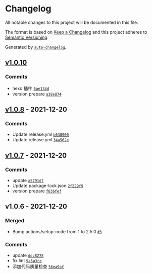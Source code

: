 # Changelog

All notable changes to this project will be documented in this file.

The format is based on [Keep a Changelog](https://keepachangelog.com/en/1.0.0/)
and this project adheres to [Semantic Versioning](https://semver.org/spec/v2.0.0.html).

Generated by [`auto-changelog`](https://github.com/CookPete/auto-changelog).

## [v1.0.10](https://github.com/slcnx/hexo-typora-asset/compare/v1.0.8...v1.0.10)

### Commits

- hexo 插件 [`6ae134d`](https://github.com/slcnx/hexo-typora-asset/commit/6ae134d7c3f3f8c6bf7ec34f11d936f1689f7a9b)
- version prepare [`a38e874`](https://github.com/slcnx/hexo-typora-asset/commit/a38e87413c6715fa0733d191f5d8f0422bb3f114)

## [v1.0.8](https://github.com/slcnx/hexo-typora-asset/compare/v1.0.7...v1.0.8) - 2021-12-20

### Commits

- Update release.yml [`b638900`](https://github.com/slcnx/hexo-typora-asset/commit/b63890019957ce29a2cd371ab3d7c313848788a4)
- Update release.yml [`34a562e`](https://github.com/slcnx/hexo-typora-asset/commit/34a562e4b8d44de845a4f14e325d85c97fe85d84)

## [v1.0.7](https://github.com/slcnx/hexo-typora-asset/compare/v1.0.6...v1.0.7) - 2021-12-20

### Commits

- update [`a5791d7`](https://github.com/slcnx/hexo-typora-asset/commit/a5791d7403c3b93a66eae2c6e3b279e2af1e594b)
- Update package-lock.json [`2f229f9`](https://github.com/slcnx/hexo-typora-asset/commit/2f229f93974485af75004d36ff6c08097b5e6f1c)
- version prepare [`f836fef`](https://github.com/slcnx/hexo-typora-asset/commit/f836fef0161eee03f850664a6c1b0650670c59aa)

## v1.0.6 - 2021-12-20

### Merged

- Bump actions/setup-node from 1 to 2.5.0 [`#3`](https://github.com/slcnx/hexo-typora-asset/pull/3)

### Commits

- update [`ddc8278`](https://github.com/slcnx/hexo-typora-asset/commit/ddc82783c3243eeefaf6b4b8522f053f750a83fc)
- fix lint [`9a5a3ce`](https://github.com/slcnx/hexo-typora-asset/commit/9a5a3ce626b74d7a623ae996fb19f8841a9048aa)
- 添加代码质量检查 [`56ea9af`](https://github.com/slcnx/hexo-typora-asset/commit/56ea9af34718d7f54f35f438725ffbb00ade447c)
